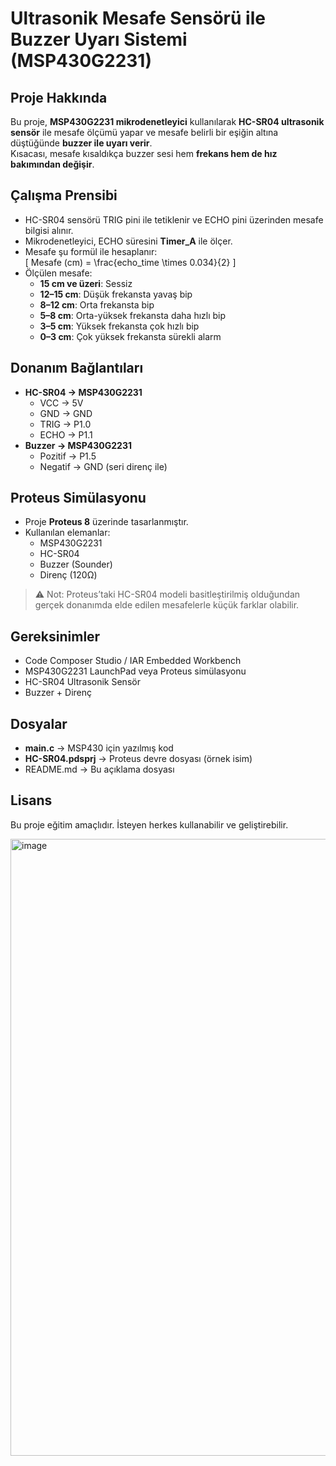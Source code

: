 # Ultrasonik Mesafe Sensörü ile Buzzer Uyarı Sistemi (MSP430G2231)

## Proje Hakkında
Bu proje, **MSP430G2231 mikrodenetleyici** kullanılarak **HC-SR04 ultrasonik sensör** ile mesafe ölçümü yapar ve mesafe belirli bir eşiğin altına düştüğünde **buzzer ile uyarı verir**.  
Kısacası, mesafe kısaldıkça buzzer sesi hem **frekans hem de hız bakımından değişir**.

## Çalışma Prensibi
- HC-SR04 sensörü TRIG pini ile tetiklenir ve ECHO pini üzerinden mesafe bilgisi alınır.
- Mikrodenetleyici, ECHO süresini **Timer_A** ile ölçer.
- Mesafe şu formül ile hesaplanır:  
  \[
  Mesafe (cm) = \frac{echo\_time \times 0.034}{2}
  \]
- Ölçülen mesafe:
  - **15 cm ve üzeri**: Sessiz
  - **12–15 cm**: Düşük frekansta yavaş bip
  - **8–12 cm**: Orta frekansta bip
  - **5–8 cm**: Orta-yüksek frekansta daha hızlı bip
  - **3–5 cm**: Yüksek frekansta çok hızlı bip
  - **0–3 cm**: Çok yüksek frekansta sürekli alarm  

## Donanım Bağlantıları
- **HC-SR04 → MSP430G2231**
  - VCC → 5V  
  - GND → GND  
  - TRIG → P1.0  
  - ECHO → P1.1  
- **Buzzer → MSP430G2231**
  - Pozitif → P1.5  
  - Negatif → GND (seri direnç ile)  

## Proteus Simülasyonu
- Proje **Proteus 8** üzerinde tasarlanmıştır.  
- Kullanılan elemanlar:  
  - MSP430G2231  
  - HC-SR04  
  - Buzzer (Sounder)  
  - Direnç (120Ω)  

> ⚠️ Not: Proteus’taki HC-SR04 modeli basitleştirilmiş olduğundan gerçek donanımda elde edilen mesafelerle küçük farklar olabilir.  

## Gereksinimler
- Code Composer Studio / IAR Embedded Workbench  
- MSP430G2231 LaunchPad veya Proteus simülasyonu  
- HC-SR04 Ultrasonik Sensör  
- Buzzer + Direnç  

## Dosyalar
- **main.c** → MSP430 için yazılmış kod  
- **HC-SR04.pdsprj** → Proteus devre dosyası (örnek isim)  
- README.md → Bu açıklama dosyası  

## Lisans
Bu proje eğitim amaçlıdır. İsteyen herkes kullanabilir ve geliştirebilir.  

<img width="1917" height="987" alt="image" src="https://github.com/user-attachments/assets/d9fd6732-0241-4197-8409-723c2913d774" />
